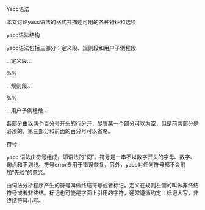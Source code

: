 Yacc语法

本文讨论yacc语法的格式并描述可用的各种特征和选项



yacc语法结构

yacc语法包括三部分：定义段、规则段和用户子例程段



...定义段...



%%



...规则段...



%%



...用户子例程段...



各部分由以两个百分号开头的行分开，尽管某一个部分可以为空，但是前两部分是必须的，第三部分和前面的百分号可以省略。



符号

yacc 语法由符号组成，即语法的“词”。符号是一串不以数字开头的字母、数字、句点和下划线。符号error专用于错误恢复，另外，yacc对任何符号都不会附加“先验”的意义。



由词法分析程序产生的符号叫做终结符号或者标记。定义在规则左侧的叫做非终结符号或者非终结。标记也可能是字面上引用的字符，通常遵循约定：标记大写，非终结符号小写。




